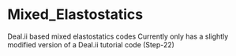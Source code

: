 # Mixed_Elastostatics
 Deal.ii based mixed elastostatics codes
 Currently only has a slightly modified version of a Deal.ii tutorial code (Step-22)
